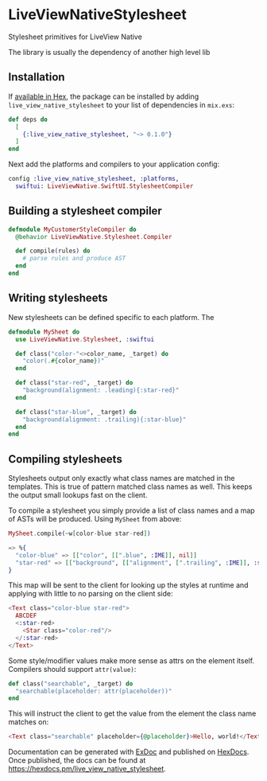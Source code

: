 # LiveViewNativeStylesheet

Stylesheet primitives for LiveView Native

The library is usually the dependency of another high level lib

## Installation

If [available in Hex](https://hex.pm/docs/publish), the package can be installed
by adding `live_view_native_stylesheet` to your list of dependencies in `mix.exs`:

```elixir
def deps do
  [
    {:live_view_native_stylesheet, "~> 0.1.0"}
  ]
end
```

Next add the platforms and compilers to your application config:

```elixir
config :live_view_native_stylesheet, :platforms, 
  swiftui: LiveViewNative.SwiftUI.StylesheetCompiler
```

## Building a stylesheet compiler

```elixir
defmodule MyCustomerStyleCompiler do
  @behavior LiveViewNative.Stylesheet.Compiler

  def compile(rules) do
    # parse rules and produce AST
  end
end
```

## Writing stylesheets

New stylesheets can be defined specific to each platform. The 

```elixir
defmodule MySheet do
  use LiveViewNative.Stylesheet, :swiftui

  def class("color-"<>color_name, _target) do
    "color(.#{color_name})"
  end

  def class("star-red", _target) do
    "background(alignment: .leading){:star-red}"
  end

  def class("star-blue", _target) do
    "background(alignment: .trailing){:star-blue}"
  end
end
```

## Compiling stylesheets

Stylesheets output only exactly what class names are matched in the templates. This is true of pattern matched class names as well. This
keeps the output small lookups fast on the client.

To compile a stylesheet you simply provide a list of class names and a map of ASTs will be produced. Using `MySheet` from above:

```elixir
MySheet.compile(~w[color-blue star-red])

=> %{
  "color-blue" => [["color", [[".blue", :IME]], nil]]
  "star-red" => [["background", [["alignment", [".trailing", :IME]], :star-red]]
}
```

This map will be sent to the client for looking up the styles at runtime and applying with little to no parsing on the client side:

```heex
<Text class="color-blue star-red">
  ABCDEF
  <:star-red>
    <Star class="color-red"/>
  </:star-red>
</Text>
```

Some style/modifier values make more sense as attrs on the element itself. Compilers should
support `attr(value)`:

```elixir
def class("searchable", _target) do
  "searchable(placeholder: attr(placeholder))"
end
```

This will instruct the client to get the value from the element the class name matches on:

```heex
<Text class="searchable" placeholder={@placeholder}>Hello, world!</Text>
```

Documentation can be generated with [ExDoc](https://github.com/elixir-lang/ex_doc)
and published on [HexDocs](https://hexdocs.pm). Once published, the docs can
be found at <https://hexdocs.pm/live_view_native_stylesheet>.

